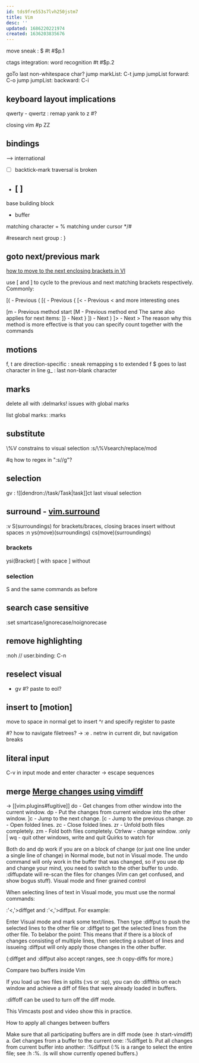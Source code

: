 ```yaml
---
id: tds9fre553s7lvh250jstm7
title: Vim
desc: ''
updated: 1686220221974
created: 1636203835676
---
```


move sneak : $ #t #$p.1

ctags integration: word recognition #t #$p.2

goTo last non-whitespace char?
jump markList: C-t
jump jumpList forward: C-o
jump jumpList: backward: C-i

## keyboard layout implications

qwerty - qwertz : remap yank to z #?

closing vim #p ZZ

## bindings

 \--> international

- [ ] backtick-mark traversal is broken
- ## [ ]

base building block

- buffer

matching character = %
matching under cursor \*/#

#research
next group : }

## goto next/previous mark

[how to move to the next enclosing brackets in VI](https://stackoverflow.com/questions/1509855/how-to-move-to-the-next-enclosing-brackets-in-vi)

use [ and ] to cycle to the previous and next matching brackets respectively. Commonly:

\[( - Previous (
\[{ - Previous {
\[&lt; - Previous &lt;
and more interesting ones

\[m - Previous method start
[M - Previous method end
The same also applies for next items:
]} - Next }
]) - Next )
]> - Next >
The reason why this method is more effective is that you can specify count together with the commands

## motions

f, t are direction-specific
: sneak remapping s to extended f
$ goes to last character in line
g\_ : last non-blank character

## marks

delete all with :delmarks!
issues with global marks

list global marks:
:marks

## substitute

\\%V constrains to visual selection
:s/\\%Vsearch/replace/mod

#q how to regex in ":s//g"?

## selection

gv : ![[dendron://task/Task|task]]ct last visual selection

## surround - [vim.surround](https://github.com/tpope/vim-surround)

:v S(surroundings)
  for brackets/braces, closing braces insert without spaces
:n
  ys(move)(surroundings)
  cs(move)(surroundings)

### brackets

ysi(Bracket)
  [ with space
  ] without

### selection

S and the same commands as before

## search case sensitive

:set smartcase/ignorecase/noignorecase

## remove highlighting

:noh // user.binding: C-n

## reselect visual

- gv
  \#? paste to eol?

## insert to [motion]

move to space in normal
get to insert
^r and specify register to paste

\#? how to navigate filetrees?
\-> :e . netrw in current dir, but navigation breaks

## literal input

C-v in input mode and enter character
\-> escape sequences

## merge [Merge changes using vimdiff](https://stackoverflow.com/questions/27832630/merge-changes-using-vimdiff#answers)

\-> [[vim.plugins#fugitive]]
do - Get changes from other window into the current window.
dp - Put the changes from current window into the other window.
]c - Jump to the next change.
\[c - Jump to the previous change.
zo - Open folded lines.
zc - Close folded lines.
zr - Unfold both files completely.
zm - Fold both files completely.
Ctrlww - change window.
:only | wq - quit other windows, write and quit
Quirks to watch for

Both do and dp work if you are on a block of change (or just one line under a single line of change) in Normal mode, but not in Visual mode.
The undo command will only work in the buffer that was changed, so if you use dp and change your mind, you need to switch to the other buffer to undo.
:diffupdate will re-scan the files for changes (Vim can get confused, and show bogus stuff).
Visual mode and finer grained control

When selecting lines of text in Visual mode, you must use the normal commands:

:'&lt;,'>diffget and
:'&lt;,'>diffput.
For example:

Enter Visual mode and mark some text/lines.
Then type :diffput to push the selected lines to the other file or :diffget to get the selected lines from the other file.
To belabor the point: This means that if there is a block of changes consisting of multiple lines, then selecting a subset of lines and issueing :diffput will only apply those changes in the other buffer.

(:diffget and :diffput also accept ranges, see :h copy-diffs for more.)

Compare two buffers inside Vim

If you load up two files in splits (:vs or :sp), you can do :diffthis on each window and achieve a diff of files that were already loaded in buffers.

:diffoff can be used to turn off the diff mode.

This Vimcasts post and video show this in practice.

How to apply all changes between buffers

Make sure that all participating buffers are in diff mode (see :h start-vimdiff)
a. Get changes from a buffer to the current one: :%diffget <buffer-number>
b. Put all changes from current buffer into another: :%diffput <buffer-number>
(:% is a range to select the entire file; see :h :%. :ls will show currently opened buffers.)
